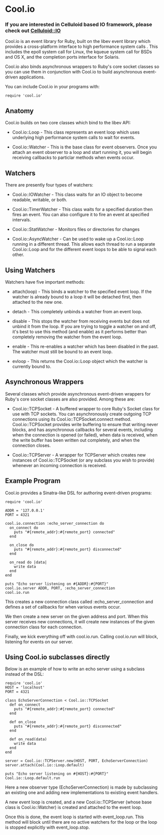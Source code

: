 Cool.io
=======

### If you are interested in Celluloid based IO framework, please check out [Celluloid::IO](http://github.com/celluloid/celluloid-io)

Cool.io is an event library for Ruby, built on the libev event library which 
provides a cross-platform interface to high performance system calls .  This 
includes the epoll system call for Linux, the kqueue system call for BSDs and 
OS X, and the completion ports interface for Solaris.

Cool.io also binds asynchronous wrappers to Ruby's core socket classes so you can
use them in conjunction with Cool.io to build asynchronous event-driven 
applications.

You can include Cool.io in your programs with:

	require 'cool.io'


Anatomy
-------

Cool.io builds on two core classes which bind to the libev API:

* Cool.io::Loop - This class represents an event loop which uses underlying high
  performance system calls to wait for events.

* Cool.io::Watcher - This is the base class for event observers.  Once you attach
  an event observer to a loop and start running it, you will begin receiving
  callbacks to particlar methods when events occur.

Watchers
--------

There are presently four types of watchers:

* Cool.io::IOWatcher - This class waits for an IO object to become readable,
  writable, or both.

* Cool.io::TimerWatcher - This class waits for a specified duration then fires
  an event.  You can also configure it to fire an event at specified intervals.

* Cool.io::StatWatcher - Monitors files or directories for changes

* Cool.io::AsyncWatcher - Can be used to wake up a Cool.io::Loop running in a
  different thread. This allows each thread to run a separate Cool.io::Loop and
  for the different event loops to be able to signal each other.

Using Watchers
--------------

Watchers have five important methods:

* attach(loop) - This binds a watcher to the specified event loop.  If the
  watcher is already bound to a loop it will be detached first, then attached
  to the new one.

* detach - This completely unbinds a watcher from an event loop.

* disable - This stops the watcher from receiving events but does not unbind
  it from the loop.  If you are trying to toggle a watcher on and off, it's
  best to use this method (and enable) as it performs better than completely
  removing the watcher from the event loop.

* enable - This re-enables a watcher which has been disabled in the past.
  The watcher must still be bound to an event loop.

* evloop - This returns the Cool.io::Loop object which the watcher is currently
  bound to.

Asynchronous Wrappers
---------------------

Several classes which provide asynchronous event-driven wrappers for Ruby's
core socket classes are also provided.  Among these are:

* Cool.io::TCPSocket - A buffered wrapper to core Ruby's Socket class for use with
  TCP sockets.  You can asynchronously create outgoing TCP connections using 
  its Cool.io::TCPSocket.connect method.  Cool.io::TCPSocket provides write buffering
  to ensure that writing never blocks, and has asynchronous callbacks for
  several events, including when the connection is opened (or failed), when
  data is received, when the write buffer has been written out completely,
  and when the connection closes.

* Cool.io::TCPServer - A wrapper for TCPServer which creates new instances of
  Cool.io::TCPSocket (or any subclass you wish to provide) whenever an incoming
  connection is received.

Example Program
---------------

Cool.io provides a Sinatra-like DSL for authoring event-driven programs:

    require 'cool.io'

    ADDR = '127.0.0.1'
    PORT = 4321

    cool.io.connection :echo_server_connection do
      on_connect do
        puts "#{remote_addr}:#{remote_port} connected"
      end

      on_close do
        puts "#{remote_addr}:#{remote_port} disconnected"
      end

      on_read do |data|
        write data
      end
    end

    puts "Echo server listening on #{ADDR}:#{PORT}"
    cool.io.server ADDR, PORT, :echo_server_connection
    cool.io.run
    
This creates a new connection class called :echo_server_connection and defines
a set of callbacks for when various events occur.

We then create a new server on the given address and port. When this server
receives new connections, it will create new instances of the given connection
class for each connection.

Finally, we kick everything off with cool.io.run. Calling cool.io.run will 
block, listening for events on our server.
    
Using Cool.io subclasses directly
---------------------------------

Below is an example of how to write an echo server using a subclass instead of
the DSL:

	require 'cool.io'
	HOST = 'localhost'
	PORT = 4321

	class EchoServerConnection < Cool.io::TCPSocket
	  def on_connect
	    puts "#{remote_addr}:#{remote_port} connected"
	  end

	  def on_close
	    puts "#{remote_addr}:#{remote_port} disconnected"
	  end

	  def on_read(data)
	    write data
	  end
	end

	server = Cool.io::TCPServer.new(HOST, PORT, EchoServerConnection)
	server.attach(Cool.io::Loop.default)

	puts "Echo server listening on #{HOST}:#{PORT}"
	Cool.io::Loop.default.run

Here a new observer type (EchoServerConnection) is made by subclassing an
existing one and adding new implementations to existing event handlers.

A new event loop is created, and a new Cool.io::TCPServer (whose base class is
Cool.io::Watcher) is created and attached to the event loop.

Once this is done, the event loop is started with event_loop.run.  This method
will block until there are no active watchers for the loop or the loop is
stopped explicitly with event_loop.stop.

